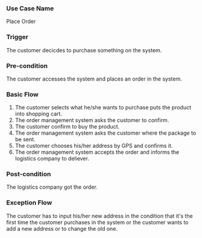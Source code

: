 ### Use Case Name

Place Order
### Trigger
The customer decicdes to purchase something on the system.


### Pre-condition
The customer accesses the system and places an order in the system.

### Basic Flow
1. The customer selects what he/she wants to purchase puts the product into shopping cart.
2. The order management system asks the customer to confirm.
3. The customer confirm to buy the product.
4. The order management system asks the customer where the package to be sent.
5. The customer chooses his/her address by GPS and confirms it.
6. The order management system accepts the order and  informs the logistics company to deliever.




### Post-condition
The logistics company got the order.




### Exception Flow

The customer has to input his/her new address in the condition that it's the first time the customer purchases in the system or the customer wants to add a new address or to change the old one.
